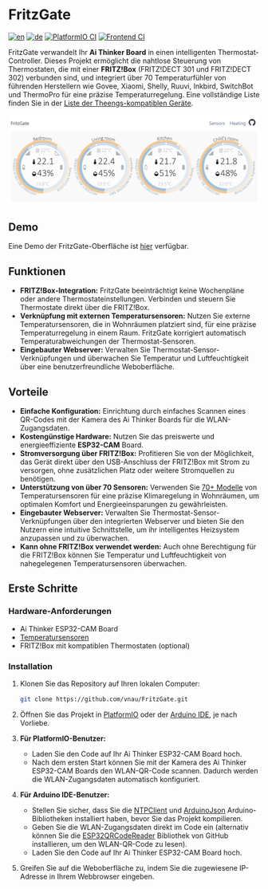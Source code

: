 # FritzGate

[![en](https://img.shields.io/badge/lang-en-blue.svg)](README.md)
[![de](https://img.shields.io/badge/lang-de-red.svg)](README.de.md)
[![PlatformIO CI](https://github.com/vnau/FritzGate/actions/workflows/platformio.yml/badge.svg)](https://github.com/vnau/FritzGate/actions/workflows/platformio.yml)
[![Frontend CI](https://github.com/vnau/FritzGate/actions/workflows/deploy.yml/badge.svg)](https://github.com/vnau/FritzGate/actions/workflows/deploy.yml)

FritzGate verwandelt Ihr **Ai Thinker Board** in einen intelligenten Thermostat-Controller. Dieses Projekt ermöglicht die nahtlose Steuerung von Thermostaten, die mit einer **FRITZ!Box** (FRITZ!DECT 301 und FRITZ!DECT 302) verbunden sind, und integriert über 70 Temperaturfühler von führenden Herstellern wie Govee, Xiaomi, Shelly, Ruuvi, Inkbird, SwitchBot und ThermoPro für eine präzise Temperaturregelung. Eine vollständige Liste finden Sie in der [Liste der Theengs-kompatiblen Geräte](https://decoder.theengs.io/devices/devices.html).

[![FritzGate screenshot](docs/FritzGate_Screenshot.svg)](https://vnau.github.io/FritzGate/)

## Demo

Eine Demo der FritzGate-Oberfläche ist [hier](https://vnau.github.io/FritzGate/) verfügbar.

## Funktionen

- **FRITZ!Box-Integration:** FritzGate beeinträchtigt keine Wochenpläne oder andere Thermostateinstellungen. Verbinden und steuern Sie Thermostate direkt über die FRITZ!Box.
- **Verknüpfung mit externen Temperatursensoren:** Nutzen Sie externe Temperatursensoren, die in Wohnräumen platziert sind, für eine präzise Temperaturregelung in einem Raum. FritzGate korrigiert automatisch Temperaturabweichungen der Thermostat-Sensoren.
- **Eingebauter Webserver:** Verwalten Sie Thermostat-Sensor-Verknüpfungen und überwachen Sie Temperatur und Luftfeuchtigkeit über eine benutzerfreundliche Weboberfläche.

## Vorteile

- **Einfache Konfiguration:** Einrichtung durch einfaches Scannen eines QR-Codes mit der Kamera des Ai Thinker Boards für die WLAN-Zugangsdaten.
- **Kostengünstige Hardware:** Nutzen Sie das preiswerte und energieeffiziente **ESP32-CAM** Board.
- **Stromversorgung über FRITZ!Box:** Profitieren Sie von der Möglichkeit, das Gerät direkt über den USB-Anschluss der FRITZ!Box mit Strom zu versorgen, ohne zusätzlichen Platz oder weitere Stromquellen zu benötigen.
- **Unterstützung von über 70 Sensoren:** Verwenden Sie [70+ Modelle](https://decoder.theengs.io/devices/devices.html) von Temperatursensoren für eine präzise Klimaregelung in Wohnräumen, um optimalen Komfort und Energieeinsparungen zu gewährleisten.
- **Eingebauter Webserver:** Verwalten Sie Thermostat-Sensor-Verknüpfungen über den integrierten Webserver und bieten Sie den Nutzern eine intuitive Schnittstelle, um ihr intelligentes Heizsystem anzupassen und zu überwachen.
- **Kann ohne FRITZ!Box verwendet werden:** Auch ohne Berechtigung für die FRITZ!Box können Sie Temperatur und Luftfeuchtigkeit von nahegelegenen Temperatursensoren überwachen.

## Erste Schritte

### Hardware-Anforderungen

- Ai Thinker ESP32-CAM Board
- [Temperatursensoren](https://decoder.theengs.io/devices/devices.html)
- FRITZ!Box mit kompatiblen Thermostaten (optional)

### Installation

1. Klonen Sie das Repository auf Ihren lokalen Computer:

    ```bash
    git clone https://github.com/vnau/FritzGate.git
    ```

2. Öffnen Sie das Projekt in [PlatformIO](https://platformio.org/) oder der [Arduino IDE](https://www.arduino.cc/en/software), je nach Vorliebe.

3. **Für PlatformIO-Benutzer:**
   - Laden Sie den Code auf Ihr Ai Thinker ESP32-CAM Board hoch.
   - Nach dem ersten Start können Sie mit der Kamera des Ai Thinker ESP32-CAM Boards den WLAN-QR-Code scannen. Dadurch werden die WLAN-Zugangsdaten automatisch konfiguriert.

4. **Für Arduino IDE-Benutzer:**
   - Stellen Sie sicher, dass Sie die [NTPClient](https://github.com/arduino-libraries/NTPClient) und [ArduinoJson](https://github.com/bblanchon/ArduinoJson) Arduino-Bibliotheken installiert haben, bevor Sie das Projekt kompilieren.
   - Geben Sie die WLAN-Zugangsdaten direkt im Code ein (alternativ können Sie die [ESP32QRCodeReader](https://github.com/alvarowolfx/ESP32QRCodeReader) Bibliothek von GitHub installieren, um den WLAN-QR-Code zu lesen).
   - Laden Sie den Code auf Ihr Ai Thinker ESP32-CAM Board hoch.

5. Greifen Sie auf die Weboberfläche zu, indem Sie die zugewiesene IP-Adresse in Ihrem Webbrowser eingeben.
